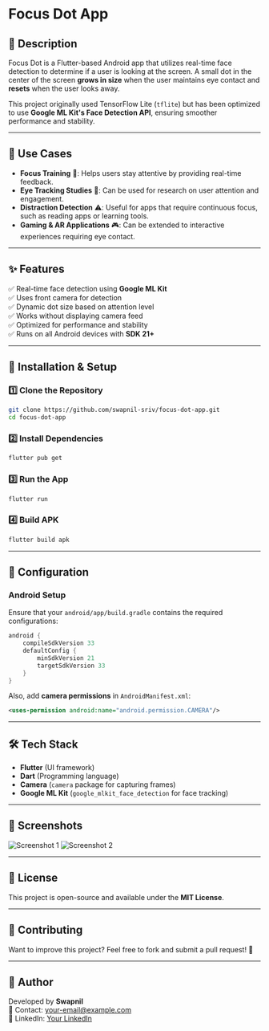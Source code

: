# Focus Dot App

## 📌 Description

Focus Dot is a Flutter-based Android app that utilizes real-time face detection to determine if a user is looking at the screen. A small dot in the center of the screen **grows in size** when the user maintains eye contact and **resets** when the user looks away.

This project originally used TensorFlow Lite (`tflite`) but has been optimized to use **Google ML Kit's Face Detection API**, ensuring smoother performance and stability.

---

## 🎯 Use Cases

- **Focus Training** 🧠: Helps users stay attentive by providing real-time feedback.
- **Eye Tracking Studies** 👀: Can be used for research on user attention and engagement.
- **Distraction Detection** ⚠️: Useful for apps that require continuous focus, such as reading apps or learning tools.
- **Gaming & AR Applications** 🎮: Can be extended to interactive experiences requiring eye contact.

---

## ✨ Features

✅ Real-time face detection using **Google ML Kit**\
✅ Uses front camera for detection\
✅ Dynamic dot size based on attention level\
✅ Works without displaying camera feed\
✅ Optimized for performance and stability\
✅ Runs on all Android devices with **SDK 21+**

---

## 🚀 Installation & Setup

### 1️⃣ Clone the Repository

```sh
git clone https://github.com/swapnil-sriv/focus-dot-app.git
cd focus-dot-app
```

### 2️⃣ Install Dependencies

```sh
flutter pub get
```

### 3️⃣ Run the App

```sh
flutter run
```

### 4️⃣ Build APK

```sh
flutter build apk
```

---

## 🔧 Configuration

### **Android Setup**

Ensure that your `android/app/build.gradle` contains the required configurations:

```gradle
android {
    compileSdkVersion 33
    defaultConfig {
        minSdkVersion 21
        targetSdkVersion 33
    }
}
```

Also, add **camera permissions** in `AndroidManifest.xml`:

```xml
<uses-permission android:name="android.permission.CAMERA"/>
```

---

## 🛠️ Tech Stack

- **Flutter** (UI framework)
- **Dart** (Programming language)
- **Camera** (`camera` package for capturing frames)
- **Google ML Kit** (`google_mlkit_face_detection` for face tracking)

---

## 📸 Screenshots

![Screenshot 1](https://github.com/swapnil-sriv/focus-dot/blob/camera-component/focus-dot1.jpg?raw=true)
![Screenshot 2](https://github.com/swapnil-sriv/focus-dot/blob/camera-component/focus-dot2.jpg?raw=true)


---

## 📜 License

This project is open-source and available under the **MIT License**.

---

## 🤝 Contributing

Want to improve this project? Feel free to fork and submit a pull request! 🙌

---

## 📝 Author

Developed by **Swapnil**\
📧 Contact: [your-email@example.com](mailto\:your-email@example.com)\
💼 LinkedIn: [Your LinkedIn](https://linkedin.com/in/your-profile)

